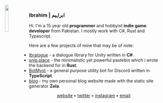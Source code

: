 <img align="left" width=15% height=15% src="https://i.ibb.co/x6cZFyk/11072009254.jpg">

### Ibrahim | ابراہیم

Hi. I'm a 15 year old **programmer** and hobbyist **indie game developer**  from Pakistan. I mostly work with C#, Rust and Typescript.

Here are a few projects of mine that may be of note:

- [Ibralogue](https://github.com/ibra/Ibralogue) - a dialogue library for Unity written in **C#**.
- [snip.place](https://github.com/harshhhdev/snip) - the minimalistic yet powerful pastebin which i wrote the backend for in **Rust**.
- [BotMyst](https://github.com/BotMyst/BotMystRevival) - a general purpose utility bot for Discord written in **TypeScript**.
- [blog](https://github.com/ibra/blog) - my own personal blog website made with the static site generator **Zola**.

<p align="center">
<a href="https://ibra.github.io">website</a> • <a href=https://twitter.com/IbrahDev"">twitter</a> • <a href="https://instagram.com/ibrah.hisham">instagram</a> • <a href="mailto:ibrahim.hisham@proton.me">email</a>
</p>

